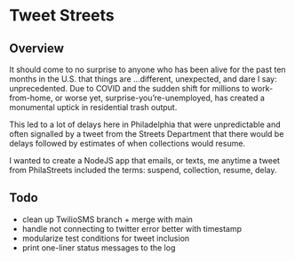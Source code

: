 # Tweet Streets

## Overview

It should come to no surprise to anyone who has been alive for the past ten months in the U.S. that things are …different, unexpected, and dare I say: unprecedented. Due to COVID and the sudden shift for millions to work-from-home, or worse yet, surprise-you’re-unemployed, has created a monumental uptick in residential trash output. 

This led to a lot of delays here in Philadelphia that were unpredictable and often signalled by a tweet from the Streets Department that there would be delays followed by estimates of when collections would resume.

I wanted to create a NodeJS app that emails, or texts, me anytime a tweet from PhilaStreets included the terms: suspend, collection, resume, delay.

## Todo
- clean up TwilioSMS branch + merge with main
- handle not connecting to twitter error better with timestamp
- modularize test conditions for tweet inclusion
- print one-liner status messages to the log

